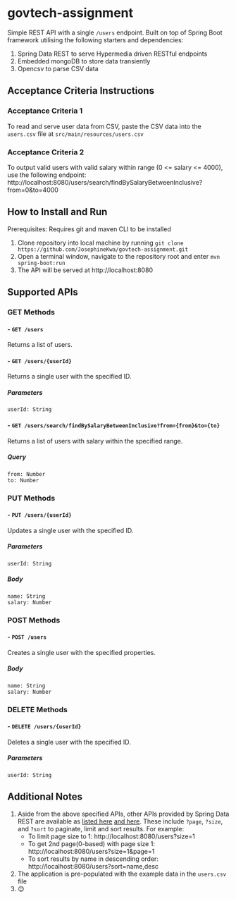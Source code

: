 # govtech-assignment

Simple REST API with a single `/users` endpoint. Built on top of Spring Boot framework utilising the following starters and dependencies:
1. Spring Data REST to serve Hypermedia driven RESTful endpoints
2. Embedded mongoDB to store data transiently
3. Opencsv to parse CSV data

## Acceptance Criteria Instructions
### Acceptance Criteria 1
To read and serve user data from CSV, paste the CSV data into the `users.csv` file at `src/main/resources/users.csv`
### Acceptance Criteria 2
To output valid users with valid salary within range (0 <= salary <= 4000), use the following endpoint:
http://localhost:8080/users/search/findBySalaryBetweenInclusive?from=0&to=4000

## How to Install and Run
Prerequisites: Requires git and maven CLI to be installed
1. Clone repository into local machine by running `git clone https://github.com/JosephineKwa/govtech-assignment.git`
2. Open a terminal window, navigate to the repository root and enter `mvn spring-boot:run`
3. The API will be served at http://localhost:8080

## Supported APIs
### GET Methods
#### - `GET /users`
Returns a list of users.

#### - `GET /users/{userId}`
Returns a single user with the specified ID.
##### Parameters
```
userId: String
```
#### - `GET /users/search/findBySalaryBetweenInclusive?from={from}&to={to}`
Returns a list of users with salary within the specified range.
##### Query
```
from: Number
to: Number
```
### PUT Methods
#### - `PUT /users/{userId}`
Updates a single user with the specified ID.
##### Parameters
```
userId: String
```
##### Body
```
name: String
salary: Number
```
### POST Methods
#### - `POST /users`
Creates a single user with the specified properties.
##### Body
```
name: String
salary: Number
```
### DELETE Methods
#### - `DELETE /users/{userId}`
Deletes a single user with the specified ID.
##### Parameters
```
userId: String
```
## Additional Notes
1. Aside from the above specified APIs, other APIs provided by Spring Data REST are available
 as [listed here](https://docs.spring.io/spring-data/rest/docs/current/reference/html/#repository-resources)
 [and here](https://docs.spring.io/spring-data/rest/docs/current/reference/html/#paging-and-sorting).
 These include `?page`, `?size`, and `?sort` to paginate, limit and sort results. For example:
   - To limit page size to 1: http://localhost:8080/users?size=1
   - To get 2nd page(0-based) with page size 1: http://localhost:8080/users?size=1&page=1
   - To sort results by name in descending order: http://localhost:8080/users?sort=name,desc
2. The application is pre-populated with the example data in the `users.csv` file
3. 😊
